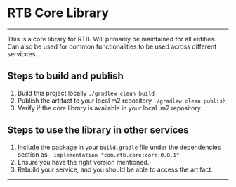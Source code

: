 # RTB Core Library
---  

This is a core library for RTB. Will primarily be maintained for all entities.
Can also be used for common functionalities to be used across different servicces.


## Steps to build and publish 
1. Build this project locally `./gradlew clean build`
2. Publish the artifact to your local m2 repository `./gradlew clean publish`
3. Verify if the core library is available in your local .m2 repository.

## Steps to use the library in other services
1. Include the package in your `build.gradle` file under the dependencies section as - `implementation "com.rtb.core:core:0.0.1"`
2. Ensure you have the right version mentioned.
3. Rebuild your service, and you should be able to access the artifact.

--- 
